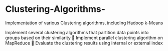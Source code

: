 # Clustering-Algorithms-
Implementation of various Clustering algorithms, including Hadoop k-Means 

Implement several clustering algorithms that partition data points into groups based on their
similarity
 Implement parallel clustering algorithm on MapReduce
 Evaluate the clustering results using internal or external index
